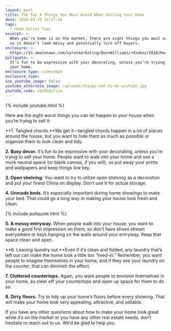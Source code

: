```yaml
---
layout: post
title: The Top 8 Things You Must Avoid When Selling Your Home
date: 2018-03-15 14:27:24
tags:
  - Home Seller Tips
excerpt: >-
  When you’re home is on the market, there are eight things you must avoid doing
  so it doesn’t look messy and potentially turn off buyers.
enclosure: >-
  https://s3.amazonaws.com/vyralmarketing/Don+Williams/+Videos/2018/March/Don+Williams+Group-+The+Top+8+Things+You+Must+Avoid+When+Selling+Your+Home.mp4
pullquote: >-
  It’s fun to be expressive with your decorating, unless you’re trying to sell
  your home.
enclosure_type: video/mp4
enclosure_time:
use_youtube_image: false
youtube_alternate_image: /uploads/things-not-to-do-youtube.jpg
youtube_code: vBvG5Q2rjvw
---
```


{% include youtube.html %}

Here are the eight worst things you can let happen to your house when you’re trying to sell it:

**1. Tangled chords.**We get it—tangled chords happen in a lot of places around the house, but you want to hide them as much as possible or organize them to look clean and tidy.

**2. Busy decor.** It’s fun to be expressive with your decorating, unless you’re trying to sell your home. People want to walk into your home and see a more neutral space (or blank canvas, if you will), so put away your prints and wallpapers and keep things low key.

**3. Open shelving.** You want to try to utilize open shelving as a decoration and put your finest China on display. Don’t use it for actual storage.

**4. Unmade beds.** It’s especially important during home showings to make your bed. That could go a long way in making your house look fresh and clean.

{% include pullquote.html %}

**5. A messy entryway.** When people walk into your house, you want to make a good first impression on them, so don’t have shoes strewn everywhere or keys hanging on the walls around your entryway. Keep that space clean and open.

**6. Leaving laundry out.**Even if it’s clean and folded, any laundry that’s left out can make the home look a little too “lived-in.” Remember, you want people to imagine themselves in your home, and if they see your laundry on the counter, that can diminish the effect.

**7. Cluttered countertops.** Again, you want people to envision themselves in your home, so clear off your countertops and open up space for them to do so.

**8. Dirty floors.** Try to tidy up your home’s floors before every showing. That will make your home look very appealing, attractive, and sellable.

If you have any other questions about how to make your home look great while it’s on the market or you have any other real estate needs, don’t hesitate to reach out to us. We’d be glad to help you.